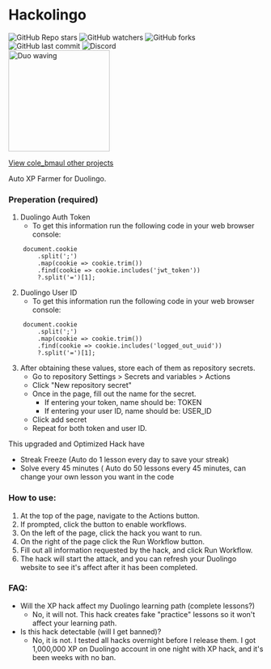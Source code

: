 # Hackolingo
![GitHub Repo stars](https://img.shields.io/github/stars/Eli-Zac/hackolingo?style=for-the-badge&link=https%3A%2F%2Fgithub.com%2FEli-Zac%2FHackolingo)
![GitHub watchers](https://img.shields.io/github/watchers/Eli-Zac/hackolingo?style=for-the-badge)
![GitHub forks](https://img.shields.io/github/forks/Eli-Zac/hackolingo?style=for-the-badge)
![GitHub last commit](https://img.shields.io/github/last-commit/Eli-Zac/hackolingo?style=for-the-badge)
![Discord](https://img.shields.io/discord/1067349282660814929?style=for-the-badge&label=Discord&link=https%3A%2F%2Fdiscord.spectracraft.com.au)
<br/>
<img src="https://raw.githubusercontent.com/blurskydev/DUOS/main/gui-asset/duolingo-love-icon.png" alt="Duo waving" width="200px">

[View cole_bmaul other projects](https://github.com/cole-bauml)

Auto XP Farmer for Duolingo.

### Preperation (required)
1. Duolingo Auth Token
    - To get this information run the following code in your web browser console:
```
    document.cookie
        .split(';')
        .map(cookie => cookie.trim())
        .find(cookie => cookie.includes('jwt_token'))
        ?.split('=')[1];
```
2. Duolingo User ID
    - To get this information run the following code in your web browser console:
```
    document.cookie
        .split(';')
        .map(cookie => cookie.trim())
        .find(cookie => cookie.includes('logged_out_uuid'))
        ?.split('=')[1];
```
3. After obtaining these values, store each of them as repository secrets. 
    - Go to repository Settings > Secrets and variables > Actions
    - Click "New repository secret"
    - Once in the page, fill out the name for the secret.
        - If entering your token, name should be: TOKEN
        - If entering your user ID, name should be: USER_ID
    - Click add secret
    - Repeat for both token and user ID.


This upgraded and Optimized Hack have
- Streak Freeze (Auto do 1 lesson every day to save your streak)
- Solve every 45 minutes ( Auto do 50 lessons every 45 minutes, can change your own lesson you want in the code

### How to use:
1. At the top of the page, navigate to the Actions button. 
2. If prompted, click the button to enable workflows.
3. On the left of the page, click the hack you want to run. 
4. On the right of the page click the Run Workflow button. 
5. Fill out all information requested by the hack, and click Run Workflow.
6. The hack will start the attack, and you can refresh your Duolingo website to see it's affect after it has been completed.

### FAQ:
- Will the XP hack affect my Duolingo learning path (complete lessons?)
    - No, it will not. This hack creates fake "practice" lessons so it won't affect your learning path.
- Is this hack detectable (will I get banned)?
    - No, it is not. I tested all hacks overnight before I release them. I got 1,000,000 XP on Duolingo account in one night with XP hack, and it's been weeks with no ban.
